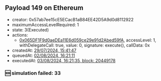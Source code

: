 ## Payload 149 on Ethereum

- creator: 0x57ab7ee15cE5ECacB1aB84EE42D5A9d0d8112922
- maximumAccessLevelRequired: 1
- state: 3(Executed)
- actions:
  - [0x065DF1F9d0aeDEa11E6d059ce29e91d2Abed59fA](https://etherscan.io/tx/0x065DF1F9d0aeDEa11E6d059ce29e91d2Abed59fA), accessLevel: 1, withDelegateCall: true, value: 0, signature: execute(), callData: 0x
- createdAt: [29/07/2024, 15:41:47](https://etherscan.io/tx/0x61736ccaed0b86cef151103a741772af29792b6596822f2a45b14844acd81b94)
- queuedAt: [02/08/2024, 16:21:11](https://etherscan.io/tx/0x10d37f1be9499f915070b235c6f5dd2c4a84381f925d3e531cbe71e5a6118927)
- executedAt: [03/08/2024, 16:21:35, block: 20449178](https://etherscan.io/tx/0xd59e2b1823ad63ca89e32a4a442949c571aebb055360f35d01e7fdd257f29889)

### :sos: simulation failed: 33
